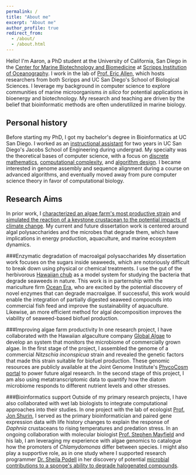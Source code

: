 ```yaml
---
permalink: /
title: "About me"
excerpt: "About me"
author_profile: true
redirect_from: 
  - /about/
  - /about.html
---
```


Hello! I'm Aaron, a PhD student at the University of California, San Diego in the [Center for Marine Biotechnology and Biomedicine](https://scripps.ucsd.edu/cmbb)
at [Scripps Institution of Oceanography](https://scripps.ucsd.edu/). I work in the lab of [Prof. Eric Allen](https://eallen.scrippsprofiles.ucsd.edu/),
which hosts researchers from both Scripps and UC San Diego's School of Biological Sciences.
I leverage my background in computer science to explore communities of marine microorganisms <i>in silico</i> for potential applications in bioenergy and biotechnology.
My research and teaching are driven by the belief that bioinformatic methods are often underutilized in marine biology.

## Personal history
Before starting my PhD, I got my bachelor's degree in Bioinformatics at UC San Diego. I worked as an [instructional assistant](/teaching/) for two years in UC San Diego's Jacobs School of Engineering
during undergrad. My specialty was the theoretical bases of computer science, with a focus on [discrete mathematics](/teaching/CSE20), [computational complexity](/teaching/CSE21), and [algorithm design](/teaching/CSE101).
I became interested in genome assembly and sequence alignment during a course on advanced algorithms, and eventually moved away from pure computer science theory in favor of computational biology. 

## Research Aims
In prior work, I [characterized an algae farm's most productive strain](/publications/AlgaeGenome2021) and
[simulated the reaction of a keystone crustacean to the potential impacts of climate change](/publications/DaphniaPulicaria2022). 
My current and future dissertation work is centered around algal polysaccharides and the microbes that degrade them, which have implications in
energy production, aquaculture, and marine ecosystem dynamics.  

###Enzymatic degradation of macroalgal polysaccharides
My dissertation work focuses on the sugars inside seaweeds, which are notoriously difficult to break down using physical or chemical treatments. I use the gut of the
herbivorous [Hawaiian chub](https://www.marinelifephotography.com/fishes/chubs/kyphosus-hawaiiensis.htm) as a model system for studying the bacteria that degrade seaweeds in nature. This work is in parternship with the mariculture firm [Ocean Era](http://ocean-era.com/),
who are excited by the potential discovery of novel enzymes that can degrade macroalgae. If successful, this work would enable the integration of partially digested
seaweed compounds into commercial fish feed and improve the sustainability of aquaculture. Likewise, an more efficient method for algal decomposition improves
the viability of seaweed-based biofuel production.

###Improving algae farm productivity
In one research project, I have collaborated with the Hawaiian algaculture company [Global Algae](https://www.globalgae.com/)
to develop an system that monitors the microbiome of commercially grown algae. In the first stage of the project, I
assembled the genome of a commercial <i>Nitzschia inconspicua</i> strain and revealed 
the genetic factors that made this strain suitable for biofuel production. These genomic resources are publicly available at the Joint Genome Institute's
[PhycoCosm portal](https://phycocosm.jgi.doe.gov/Nithil2/Nithil2.home.html) to power future algal research. In the second stage of this project,
 I am also using metatranscriptomic data to quantify how the diatom microbiome responds to different nutrient levels and other stresses.

###Bioinformatics support
Outside of my primary research projects, I have also collaborated with wet lab biologists to integrate computational approaches into their studies.
In one project with the lab of ecologist [Prof. Jon Shurin](https://shurinlab.biosci.ucsd.edu/), I served as the primary bioinformatician and paired
gene expression data with life history changes to explain the response of <i>Daphnia</i> crustaceans to rising temperatures and predation stress. In an ongoing collaboration with
molecular biologist [Prof. Stephen Mayfield](https://algae.ucsd.edu/mayfield/index.html) and his lab, I am leveraging my experience with algae genomics to catalogue
how the promoters of <i>Chlamydomonas</i> differ between species. I might also play a supportive role, as in one study where I supported research programmer [Dr. Sheila Podell](https://scholar.google.com/citations?user=YorpORcAAAAJ&hl=en)
in her discovery of potential [microbial contributions to a sponge's ability to degrade halogenated compounds](/publications/SpongeMicrobes2020).